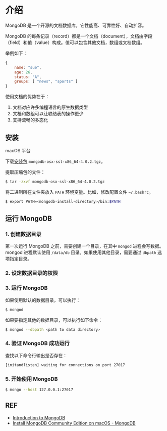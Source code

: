 # 介绍

MongoDB 是一个开源的文档数据库，它性能高、可靠性好、自动扩容。

MongoDB 的每条记录（record）都是一个文档（document），文档由字段（field）和值（value）构成。值可以包含其他文档，数组或文档数组。

举例如下：

```js
{
    name: "sue",
    age: 26,
    status: "A",
    groups: [ "news", "sports" ]
}
```

使用文档的优势在于：

1. 文档对应许多编程语言的原生数据类型
2. 文档和数组可以让联结表的操作更少
3. 支持流畅的多态化

## 安装

macOS 平台

下载[安装包](https://www.mongodb.com/download-center#production) `mongodb-osx-ssl-x86_64-4.0.2.tgz`。

提取压缩包的文件：

```sh
$ tar -zxvf mongodb-osx-ssl-x86_64-4.0.2.tgz
```

将二进制所在文件夹放入 `PATH` 环境变量。比如，修改配置文件 `~/.bashrc`。

```sh
$ export PATH=<mongodb-install-directory>/bin:$PATH
```

## 运行 MongoDB

### 1. 创建数据目录

第一次运行 MongoDB 之前，需要创建一个目录，在其中 `mongod` 进程会写数据。mongod 进程默认使用 `/data/db` 目录。如果使用其他目录，需要通过 `dbpath` 选项指定目录。

### 2. 设定数据目录的权限

### 3. 运行 MongoDB

如果使用默认的数据目录，可以执行：

```sh
$ mongod
```

如果要指定其他的数据目录，可以执行如下命令：

```sh
$ mongod --dbpath <path to data directory>
```

### 4. 验证 MongoDB 成功运行

查找以下命令行输出是否存在：

```sh
[initandlisten] waiting for connections on port 27017
```

### 5. 开始使用 MongoDB

```sh
$ mongo --host 127.0.0.1:27017
```

## REF

- [Introduction to MongoDB][intro]
- [Install MongoDB Community Edition on macOS - MongoDB][install]

[intro]: https://docs.mongodb.com/manual/introduction/
[install]: https://docs.mongodb.com/manual/tutorial/install-mongodb-on-os-x/